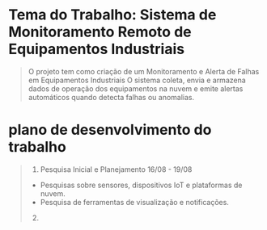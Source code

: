 # Tema do Trabalho: Sistema de Monitoramento Remoto de Equipamentos Industriais
>
> O projeto tem como criação de um Monitoramento e Alerta de Falhas em Equipamentos Industriais O sistema coleta, envia e armazena dados de operação dos equipamentos na nuvem e emite alertas automáticos quando detecta falhas ou anomalias.
>
# plano de desenvolvimento do trabalho
> 1. Pesquisa Inicial e Planejamento 16/08 - 19/08
>
>  - Pesquisas sobre sensores, dispositivos IoT e plataformas de nuvem.
>  - Pesquisa de ferramentas de visualização e notificações.
> 
> 2. 
>
>
> 
> 
> 
>
>
> 
> 
> 
> 
> 
> 
>
>
>
>
>
>
>
